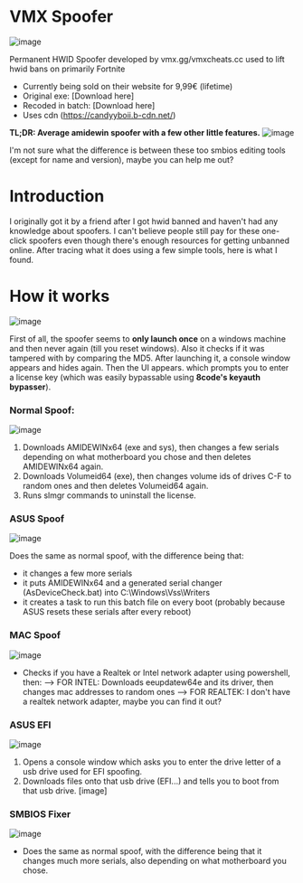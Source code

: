 # VMX Spoofer
![image](https://github.com/user-attachments/assets/df48c882-6e89-47eb-867e-e18bc6f16150)

Permanent HWID Spoofer developed by vmx.gg/vmxcheats.cc used to lift hwid bans on primarily Fortnite
- Currently being sold on their website for 9,99€ (lifetime)
- Original exe: [Download here]
- Recoded in batch: [Download here]
- Uses cdn (https://candyyboii.b-cdn.net/)

**TL;DR: Average amidewin spoofer with a few other little features.**
![image](https://github.com/user-attachments/assets/adb41126-a222-45ef-9d6a-9dc180a2cc6f)

I'm not sure what the difference is between these too smbios editing tools (except for name and version), maybe you can help me out?

# Introduction
I originally got it by a friend after I got hwid banned and haven't had any knowledge about spoofers. I can't believe people still pay for these one-click spoofers even though there's enough resources for getting unbanned online. After tracing what it does using a few simple tools, here is what I found.

# How it works
![image](https://github.com/user-attachments/assets/b4f245c5-9ead-41de-a435-38dfc4006420)

First of all, the spoofer seems to **only launch once** on a windows machine and then never again (till you reset windows). Also it checks if it was tampered with by comparing the MD5. After launching it, a console window appears and hides again. Then the UI appears. which prompts you to enter a license key (which was easily bypassable using **8code's keyauth bypasser**).

### Normal Spoof:
![image](https://github.com/user-attachments/assets/a8dedcfc-8b18-429b-9e9e-f0ede5de0f8e)

1. Downloads AMIDEWINx64 (exe and sys), then changes a few serials depending on what motherboard you chose and then deletes AMIDEWINx64 again.
2. Downloads Volumeid64 (exe), then changes volume ids of drives C-F to random ones and then deletes Volumeid64 again.
3. Runs slmgr commands to uninstall the license.

### ASUS Spoof
![image](https://github.com/user-attachments/assets/f81be862-e265-4025-8ac5-c57e07c831fb)

Does the same as normal spoof, with the difference being that:
- it changes a few more serials
- it puts AMIDEWINx64 and a generated serial changer (AsDeviceCheck.bat) into C:\Windows\Vss\Writers
- it creates a task to run this batch file on every boot (probably because ASUS resets these serials after every reboot)

### MAC Spoof
![image](https://github.com/user-attachments/assets/fc6eab53-0471-4977-a6a9-0bd81b72cb1d)

- Checks if you have a Realtek or Intel network adapter using powershell, then:
--> FOR INTEL: Downloads eeupdatew64e and its driver, then changes mac addresses to random ones
--> FOR REALTEK: I don't have a realtek network adapter, maybe you can find it out?

### ASUS EFI
![image](https://github.com/user-attachments/assets/abf2b46a-0134-4621-80e2-ae6e055d9a87)

1. Opens a console window which asks you to enter the drive letter of a usb drive used for EFI spoofing.
2. Downloads files onto that usb drive (EFI...) and tells you to boot from that usb drive.
[image]

### SMBIOS Fixer
![image](https://github.com/user-attachments/assets/25079505-c999-4e4d-8622-4833c74ad64d)

- Does the same as normal spoof, with the difference being that it changes much more serials, also depending on what motherboard you chose.
